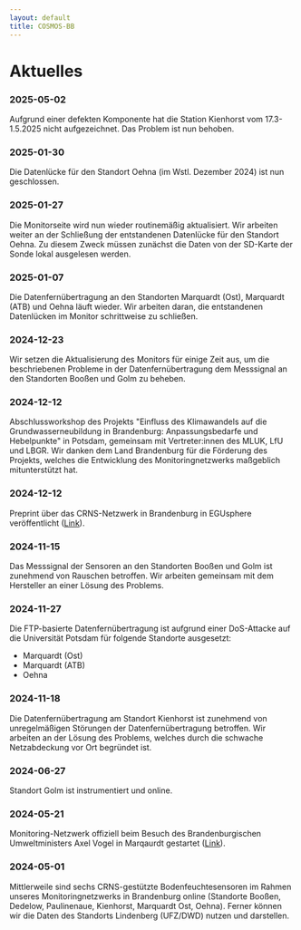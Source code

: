 ```yaml
---
layout: default
title: COSMOS-BB
---
```


# Aktuelles

### 2025-05-02

Aufgrund einer defekten Komponente hat die Station Kienhorst vom 17.3-1.5.2025 nicht aufgezeichnet. Das Problem ist nun behoben. 

### 2025-01-30

Die Datenlücke für den Standort Oehna (im Wstl. Dezember 2024) ist nun geschlossen.

### 2025-01-27

Die Monitorseite wird nun wieder routinemäßig aktualisiert. Wir arbeiten weiter an der Schließung der entstandenen Datenlücke für den Standort Oehna. Zu diesem Zweck müssen zunächst die Daten von der SD-Karte der Sonde lokal ausgelesen werden.

### 2025-01-07

Die Datenfernübertragung an den Standorten Marquardt (Ost), Marquardt (ATB) und Oehna läuft wieder. Wir arbeiten daran, die entstandenen Datenlücken im Monitor schrittweise zu schließen.

### 2024-12-23

Wir setzen die Aktualisierung des Monitors für einige Zeit aus, um die beschriebenen Probleme in der Datenfernübertragung dem Messsignal an den  Standorten Booßen und Golm zu beheben.

### 2024-12-12

Abschlussworkshop des Projekts "Einfluss des Klimawandels auf die Grundwasserneubildung in Brandenburg: Anpassungsbedarfe und Hebelpunkte" in Potsdam, gemeinsam mit Vertreter:innen des MLUK, LfU und LBGR. Wir danken dem Land Brandenburg für die Förderung des Projekts, welches die Entwicklung des Monitoringnetzwerks maßgeblich mitunterstützt hat.

### 2024-12-12

Preprint über das CRNS-Netzwerk in Brandenburg in EGUsphere veröffentlicht ([Link](https://egusphere.copernicus.org/preprints/2024/egusphere-2024-3848/)).

### 2024-11-15

Das Messsignal der Sensoren an den Standorten Booßen und Golm ist zunehmend von Rauschen betroffen. Wir arbeiten gemeinsam mit dem Hersteller an einer Lösung des Problems. 

### 2024-11-27

Die FTP-basierte Datenfernübertragung ist aufgrund einer DoS-Attacke auf die Universität Potsdam für folgende Standorte ausgesetzt:

   - Marquardt (Ost)
   - Marquardt (ATB)
   - Oehna

### 2024-11-18

Die Datenfernübertragung am Standort Kienhorst ist zunehmend von unregelmäßigen Störungen der Datenfernübertragung betroffen. Wir arbeiten an der Lösung des Problems, welches durch die schwache Netzabdeckung vor Ort begründet ist.

### 2024-06-27

Standort Golm ist instrumentiert und online.

### 2024-05-21

Monitoring-Netzwerk offiziell beim Besuch des Brandenburgischen Umweltministers Axel Vogel in Marqaurdt gestartet ([Link](https://www.uni-potsdam.de/de/nachrichten/detail/2024-05-21-dem-wasser-auf-der-spur-bodenfeuchte-netzwerk-brandenburg-startet)).

### 2024-05-01

Mittlerweile sind sechs CRNS-gestützte Bodenfeuchtesensoren im Rahmen unseres Monitoringnetzwerks in Brandenburg online (Standorte Booßen, Dedelow, Paulinenaue, Kienhorst, Marquardt Ost, Oehna). Ferner können wir die Daten des Standorts Lindenberg (UFZ/DWD) nutzen und darstellen.

